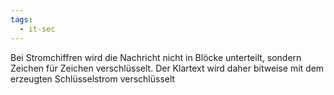```yaml
---
tags:
  - it-sec
---
```

Bei Stromchiffren wird die Nachricht nicht in Blöcke unterteilt, sondern Zeichen für Zeichen verschlüsselt. Der Klartext wird daher bitweise mit dem erzeugten Schlüsselstrom verschlüsselt 